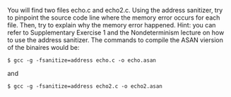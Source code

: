 You will find two files echo.c and echo2.c.  Using the address sanitizer, try to pinpoint the source code line where the memory error occurs for each file.  Then, try to explain why the memory error happened.  Hint: you can refer to Supplementary Exercise 1 and the Nondeterminism lecture on how to use the address sanitizer.  The commands to compile the ASAN viersion of the binaires would be:
 
```
$ gcc -g -fsanitize=address echo.c -o echo.asan
```
and
```
$ gcc -g -fsanitize=address echo2.c -o echo2.asan
```

